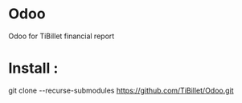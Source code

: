 # Odoo
Odoo for TiBillet financial report


# Install :
git clone --recurse-submodules https://github.com/TiBillet/Odoo.git